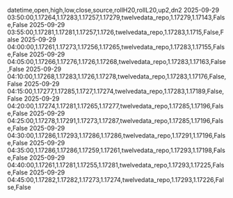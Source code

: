 datetime,open,high,low,close,source,rollH20,rollL20,up2,dn2
2025-09-29 03:50:00,1.17264,1.17283,1.17257,1.17279,twelvedata_repo,1.17279,1.17143,False,False
2025-09-29 03:55:00,1.17281,1.17281,1.17257,1.1726,twelvedata_repo,1.17283,1.1715,False,False
2025-09-29 04:00:00,1.17261,1.17273,1.17256,1.17265,twelvedata_repo,1.17283,1.17155,False,False
2025-09-29 04:05:00,1.17266,1.17276,1.1726,1.17268,twelvedata_repo,1.17283,1.17163,False,False
2025-09-29 04:10:00,1.17268,1.17283,1.1726,1.17278,twelvedata_repo,1.17283,1.17176,False,False
2025-09-29 04:15:00,1.17277,1.17285,1.1727,1.17274,twelvedata_repo,1.17283,1.17189,False,False
2025-09-29 04:20:00,1.17274,1.17281,1.17265,1.17277,twelvedata_repo,1.17285,1.17196,False,False
2025-09-29 04:25:00,1.17278,1.17291,1.17273,1.17287,twelvedata_repo,1.17285,1.17196,False,False
2025-09-29 04:30:00,1.17286,1.17293,1.17286,1.17286,twelvedata_repo,1.17291,1.17196,False,False
2025-09-29 04:35:00,1.17286,1.17286,1.17259,1.17261,twelvedata_repo,1.17293,1.17198,False,False
2025-09-29 04:40:00,1.17261,1.17281,1.17255,1.17281,twelvedata_repo,1.17293,1.17225,False,False
2025-09-29 04:45:00,1.17282,1.17282,1.17273,1.17274,twelvedata_repo,1.17293,1.17226,False,False

